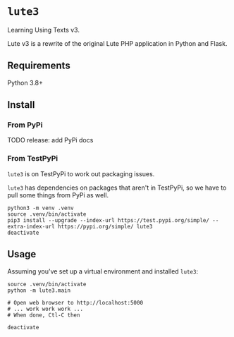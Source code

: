 # `lute3`

Learning Using Texts v3.

Lute v3 is a rewrite of the original Lute PHP application in Python and Flask.

<!-- TODO release: update/complete pypi readme documentation -->

## Requirements

Python 3.8+

## Install

### From PyPi

TODO release: add PyPi docs

### From TestPyPi

`lute3` is on TestPyPi to work out packaging issues.

`lute3` has dependencies on packages that aren't in TestPyPi, so we have to pull some things from PyPi as well.

```
python3 -m venv .venv
source .venv/bin/activate
pip3 install --upgrade --index-url https://test.pypi.org/simple/ --extra-index-url https://pypi.org/simple/ lute3
deactivate
```

## Usage

Assuming you've set up a virtual environment and installed `lute3`:

```
source .venv/bin/activate
python -m lute3.main

# Open web browser to http://localhost:5000
# ... work work work ...
# When done, Ctl-C then

deactivate
```
